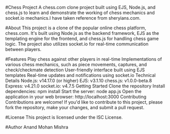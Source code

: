 #Chess Project
A chess.com clone project built using EJS, Node.js, and chess.js to learn and demonstrate the working of chess mechanics and socket.io mechanics.I have taken reference from sheryians.com.

#About
This project is a clone of the popular online chess platform, chess.com. It's built using Node.js as the backend framework, EJS as the templating engine for the frontend, and chess.js for handling chess game logic. The project also utilizes socket.io for real-time communication between players.

#Features
Play chess against other players in real-time
Implementations of various chess mechanics, such as piece movements, captures, and check/checkmate detection
User-friendly interface built using EJS templates
Real-time updates and notifications using socket.io
Technical Details
Node.js: v14.17.0 (or higher)
EJS: v3.1.10
chess.js: v1.0.0-beta.8
Express: v4.21.0
socket.io: v4.7.5
Getting Started
Clone the repository
Install dependencies: npm install
Start the server: node app.js
Open the application in your web browser: http://localhost:3000
Contributing
Contributions are welcome! If you'd like to contribute to this project, please fork the repository, make your changes, and submit a pull request.

#License
This project is licensed under the ISC License.

#Author
Anand Mohan Mishra
